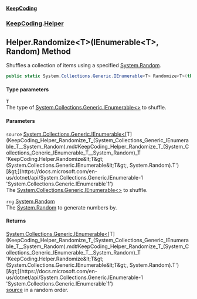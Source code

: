#### [KeepCoding](index.md 'index')
### [KeepCoding](KeepCoding.md 'KeepCoding').[Helper](KeepCoding_Helper.md 'KeepCoding.Helper')
## Helper.Randomize&lt;T&gt;(IEnumerable&lt;T&gt;, Random) Method
Shuffles a collection of items using a specified [System.Random](https://docs.microsoft.com/en-us/dotnet/api/System.Random 'System.Random').  
```csharp
public static System.Collections.Generic.IEnumerable<T> Randomize<T>(this System.Collections.Generic.IEnumerable<T> source, System.Random rng);
```
#### Type parameters
<a name='KeepCoding_Helper_Randomize_T_(System_Collections_Generic_IEnumerable_T__System_Random)_T'></a>
`T`  
The type of [System.Collections.Generic.IEnumerable&lt;&gt;](https://docs.microsoft.com/en-us/dotnet/api/System.Collections.Generic.IEnumerable-1 'System.Collections.Generic.IEnumerable`1') to shuffle.
  
#### Parameters
<a name='KeepCoding_Helper_Randomize_T_(System_Collections_Generic_IEnumerable_T__System_Random)_source'></a>
`source` [System.Collections.Generic.IEnumerable&lt;](https://docs.microsoft.com/en-us/dotnet/api/System.Collections.Generic.IEnumerable-1 'System.Collections.Generic.IEnumerable`1')[T](KeepCoding_Helper_Randomize_T_(System_Collections_Generic_IEnumerable_T__System_Random).md#KeepCoding_Helper_Randomize_T_(System_Collections_Generic_IEnumerable_T__System_Random)_T 'KeepCoding.Helper.Randomize&lt;T&gt;(System.Collections.Generic.IEnumerable&lt;T&gt;, System.Random).T')[&gt;](https://docs.microsoft.com/en-us/dotnet/api/System.Collections.Generic.IEnumerable-1 'System.Collections.Generic.IEnumerable`1')  
The [System.Collections.Generic.IEnumerable&lt;&gt;](https://docs.microsoft.com/en-us/dotnet/api/System.Collections.Generic.IEnumerable-1 'System.Collections.Generic.IEnumerable`1') to shuffle.
  
<a name='KeepCoding_Helper_Randomize_T_(System_Collections_Generic_IEnumerable_T__System_Random)_rng'></a>
`rng` [System.Random](https://docs.microsoft.com/en-us/dotnet/api/System.Random 'System.Random')  
The [System.Random](https://docs.microsoft.com/en-us/dotnet/api/System.Random 'System.Random') to generate numbers by.
  
#### Returns
[System.Collections.Generic.IEnumerable&lt;](https://docs.microsoft.com/en-us/dotnet/api/System.Collections.Generic.IEnumerable-1 'System.Collections.Generic.IEnumerable`1')[T](KeepCoding_Helper_Randomize_T_(System_Collections_Generic_IEnumerable_T__System_Random).md#KeepCoding_Helper_Randomize_T_(System_Collections_Generic_IEnumerable_T__System_Random)_T 'KeepCoding.Helper.Randomize&lt;T&gt;(System.Collections.Generic.IEnumerable&lt;T&gt;, System.Random).T')[&gt;](https://docs.microsoft.com/en-us/dotnet/api/System.Collections.Generic.IEnumerable-1 'System.Collections.Generic.IEnumerable`1')  
[source](KeepCoding_Helper_Randomize_T_(System_Collections_Generic_IEnumerable_T__System_Random).md#KeepCoding_Helper_Randomize_T_(System_Collections_Generic_IEnumerable_T__System_Random)_source 'KeepCoding.Helper.Randomize&lt;T&gt;(System.Collections.Generic.IEnumerable&lt;T&gt;, System.Random).source') in a random order.
